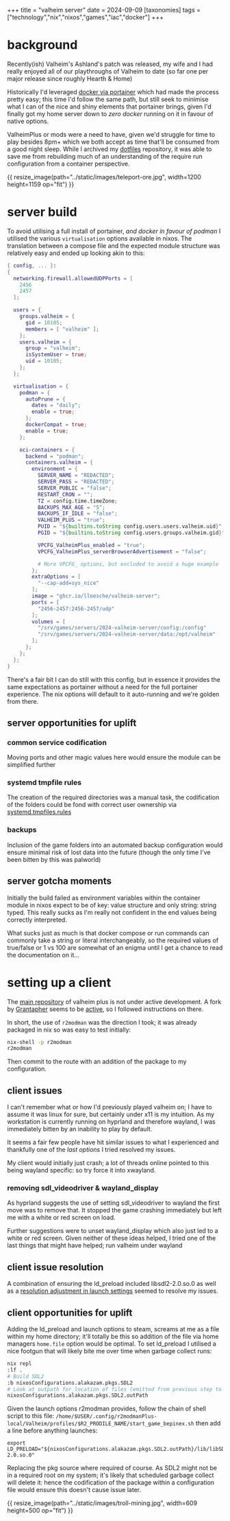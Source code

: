 +++
title = "valheim server"
date = 2024-09-09
[taxonomies]
tags = ["technology","nix","nixos","games","iac","docker"]
+++

# background

Recently(ish) Valheim's Ashland's patch was released, my wife and I
had really enjoyed all of our playthroughs of Valheim to date (so
far one per major release since roughly Hearth & Home)

Historically I'd leveraged [docker via portainer](https://www.portainer.io/)
which had made the process pretty easy; this time I'd follow the
same path, but still seek to minimise what I can of the nice and
shiny elements that portainer brings, given I'd finally got my
home server down to <i>zero docker</i> running on it in favour of
native options.

ValheimPlus or mods were a need to have, given we'd struggle for
time to play besides 8pm+ which we both accept as time that'll
be consumed from a good night sleep. While I archived my [dotfiles](https://github.com/jayrovacsek/dotfiles)
repository, it was able to save me from rebuilding much of an
understanding of the require run configuration from a container
perspective.

{{ resize_image(path="../static/images/teleport-ore.jpg", width=1200 height=1159 op="fit") }}

# server build

To avoid utilising a full install of portainer, <i>and docker
in favour of podman</i> I utilised the various `virtualisation`
options available in nixos. The translation between a compose
file and the expected module structure was relatively easy
and ended up looking akin to this:

```nix
{ config, ... }:
{
  networking.firewall.allowedUDPPorts = [
    2456
    2457
  ];

  users = {
    groups.valheim = {
      gid = 10105;
      members = [ "valheim" ];
    };
    users.valheim = {
      group = "valheim";
      isSystemUser = true;
      uid = 10105;
    };
  };

  virtualisation = {
    podman = {
      autoPrune = {
        dates = "daily";
        enable = true;
      };
      dockerCompat = true;
      enable = true;
    };

    oci-containers = {
      backend = "podman";
      containers.valheim = {
        environment = {
          SERVER_NAME = "REDACTED";
          SERVER_PASS = "REDACTED";
          SERVER_PUBLIC = "false";
          RESTART_CRON = "";
          TZ = config.time.timeZone;
          BACKUPS_MAX_AGE = "5";
          BACKUPS_IF_IDLE = "false";
          VALHEIM_PLUS = "true";
          PUID = "${builtins.toString config.users.users.valheim.uid}";
          PGID = "${builtins.toString config.users.groups.valheim.gid}";

          VPCFG_ValheimPlus_enabled = "true";
          VPCFG_ValheimPlus_serverBrowserAdvertisement = "false";

          # More VPCFG_ options, but excluded to avoid a huge example
        };
        extraOptions = [
          "--cap-add=sys_nice"
        ];
        image = "ghcr.io/lloesche/valheim-server";
        ports = [
          "2456-2457:2456-2457/udp"
        ];
        volumes = [
          "/srv/games/servers/2024-valheim-server/config:/config"
          "/srv/games/servers/2024-valheim-server/data:/opt/valheim"
        ];
      };
    };
  };
}
```

There's a fair bit I can do still with this config, but in essence
it provides the same expectations as portainer without a need for
the full portainer experience. The nix options will default to it
auto-running and we're golden from there.

## server opportunities for uplift

### common service codification

Moving ports and other magic values here would ensure the module can be simplified further

### systemd tmpfile rules

The creation of the required directories was a manual task,
the codification of the folders could be fond with correct
user ownership via [systemd.tmpfiles.rules](https://search.nixos.org/options?channel=unstable&show=systemd.tmpfiles.rules&from=0&size=50&sort=relevance&type=packages&query=systemd.tmpfiles.rules)

### backups

Inclusion of the game folders into an automated backup configuration
would ensure minimal risk of lost data into the future (though
the only time I've been bitten by this was palworld)

## server gotcha moments

Initially the build failed as environment variables within
the container module in nixos expect to be of key: value
structure and only string: string typed. This really sucks
as I'm really not confident in the end values being correctly
interpreted.

What sucks just as much is that docker compose or run commands
can commonly take a string or literal interchangeably, so
the required values of true/false or 1 vs 100 are somewhat of
an enigma until I get a chance to read the documentation on it...

# setting up a client

The [main repository](https://github.com/valheimPlus/ValheimPlus)
of valheim plus is not under active development. A fork by
[Grantapher](https://github.com/Grantapher) seems to be
[active](https://github.com/Grantapher/ValheimPlus), so I followed
instructions on there.

In short, the use of `r2modman` was the direction I took; it was
already packaged in nix so was easy to test initially:

```sh
nix-shell -p r2modman
r2modman
```

Then commit to the route with an addition of the package to my
configuration.

## client issues

I can't remember what or how I'd previously played valheim on;
I have to assume it was linux for sure, but certainly under
x11 is my intuition. As my workstation is currently running on
hyprland and therefore wayland, I was immediately bitten by an
inability to play by default.

It seems a fair few people have hit similar issues to what I
experienced and thankfully one of the <i>last options</i> I
tried resolved my issues.

My client would initially just crash; a lot of threads online
pointed to this being wayland specific: so try force it into
xwayland.

### removing sdl_videodriver & wayland_display

As hyprland suggests the use of setting sdl_videodriver to wayland
the first move was to remove that. It stopped the game crashing
immediately but left me with a white or red screen on load.

Further suggestions were to unset wayland_display which also just
led to a white or red screen. Given neither of these ideas
helped, I tried one of the last things that might have helped;
run valheim under wayland

## client issue resolution

A combination of ensuring the ld_preload included libsdl2-2.0.so.0
as well as a [resolution adjustment in launch settings](https://valheimbugs.featureupvote.com/suggestions/174345/read-here-fix-for-black-screen-when-launching-valheim)
seemed to resolve my issues.

## client opportunities for uplift

Adding the ld_preload and launch options to steam, screams at me
as a file within my home directory; it'll totally be this so
addition of the file via home managers `home.file` option
would be optimal. To set ld_preload I utilised a nice footgun
that will likely bite me over time when garbage collect runs:

```sh
nix repl
:lf .
# Build SDL2
:b nixosConfigurations.alakazam.pkgs.SDL2
# Look at outpath for location of files (emitted from previous step to be fair)
nixosConfigurations.alakazam.pkgs.SDL2.outPath
```

Given the launch options r2modman provides, follow the chain of
shell script to this file: `/home/$USER/.config/r2modmanPlus-local/Valheim/profiles/$R2_PRODILE_NAME/start_game_bepinex.sh`
then add a line before anything launches:

```
export LD_PRELOAD="${nixosConfigurations.alakazam.pkgs.SDL2.outPath}/lib/libSDL2-2.0.so.0"
```

Replacing the pkg source where required of course. As SDL2 might
not be in a required root on my system; it's likely that scheduled
garbage collect will delete it: hence the codification of the
package within a configuration file would ensure this doesn't cause
issue later.

{{ resize_image(path="../static/images/troll-mining.jpg", width=609 height=500 op="fit") }}
